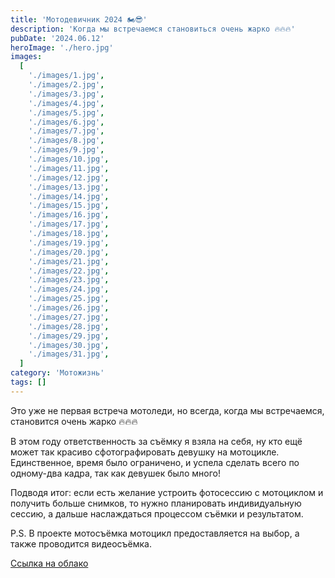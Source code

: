 ```yaml
---
title: 'Мотодевичник 2024 🏍️😎'
description: 'Когда мы встречаемся становиться очень жарко 🔥🔥🔥'
pubDate: '2024.06.12'
heroImage: './hero.jpg'
images:
  [
    './images/1.jpg',
    './images/2.jpg',
    './images/3.jpg',
    './images/4.jpg',
    './images/5.jpg',
    './images/6.jpg',
    './images/7.jpg',
    './images/8.jpg',
    './images/9.jpg',
    './images/10.jpg',
    './images/11.jpg',
    './images/12.jpg',
    './images/13.jpg',
    './images/14.jpg',
    './images/15.jpg',
    './images/16.jpg',
    './images/17.jpg',
    './images/18.jpg',
    './images/19.jpg',
    './images/20.jpg',
    './images/21.jpg',
    './images/22.jpg',
    './images/23.jpg',
    './images/24.jpg',
    './images/25.jpg',
    './images/26.jpg',
    './images/27.jpg',
    './images/28.jpg',
    './images/29.jpg',
    './images/30.jpg',
    './images/31.jpg',
  ]
category: 'Мотожизнь'
tags: []
---
```


Это уже не первая встреча мотоледи, но всегда, когда мы встречаемся, становится очень жарко 🔥🔥🔥 

В этом году ответственность за съёмку я взяла на себя, ну кто ещё может так красиво сфотографировать девушку на мотоцикле. Единственное, время было ограничено, и успела сделать всего по одному-два кадра, так как девушек было много!

Подводя итог: если есть желание устроить фотосессию с мотоциклом и получить больше снимков, то нужно планировать индивидуальную сессию, а дальше наслаждаться процессом съёмки и результатом. 

P.S. В проекте мотосъёмка мотоцикл предоставляется на выбор, а также проводится видеосъёмка.

<a target="_blank" href="https://disk.yandex.ru/d/6HMcRM9xcCU4QQ">Ссылка на облако</a>
